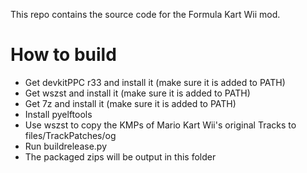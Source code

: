 This repo contains the source code for the Formula Kart Wii mod.

# How to build
* Get devkitPPC r33 and install it (make sure it is added to PATH)
* Get wszst and install it (make sure it is added to PATH)
* Get 7z and install it (make sure it is added to PATH)
* Install pyelftools
* Use wszst to copy the KMPs of Mario Kart Wii's original Tracks to files/TrackPatches/og
* Run buildrelease.py
* The packaged zips will be output in this folder